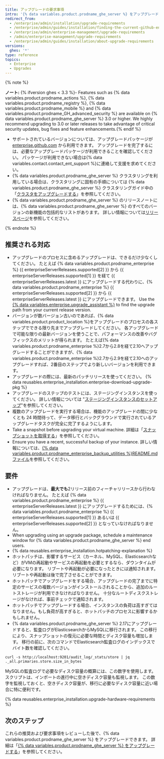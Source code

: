 ```yaml
---
title: アップグレードの要求事項
intro: '{% data variables.product.prodname_ghe_server %} をアップグレードする前に、アップグレードの方針を計画するために以下の推奨事項と要求事項をレビューしてください。'
redirect_from:
  - /enterprise/admin/installation/upgrade-requirements
  - /enterprise/admin/guides/installation/finding-the-current-github-enterprise-release
  - /enterprise/admin/enterprise-management/upgrade-requirements
  - /admin/enterprise-management/upgrade-requirements
  - /enterprise/admin/guides/installation/about-upgrade-requirements
versions:
  ghes: '*'
type: reference
topics:
  - Enterprise
  - Upgrades
---
```


{% note %}

**ノート:**
{% ifversion ghes < 3.3 %}- Features such as {% data variables.product.prodname_actions %}, {% data variables.product.prodname_registry %}, {% data variables.product.prodname_mobile %} and {% data variables.product.prodname_GH_advanced_security %} are available on {% data variables.product.prodname_ghe_server %} 3.0 or higher. We highly recommend upgrading to 3.0 or later releases to take advantage of critical security updates, bug fixes and feature enhancements.{% endif %}
- サポートされているバージョンについては、アップグレードパッケージが [enterprise.github.com](https://enterprise.github.com/releases) から利用できます。 アップグレードを完了するには、必要なアップグレードパッケージが利用できることを確認してください。 パッケージが利用できない場合は{% data variables.contact.contact_ent_support %}に連絡して支援を求めてください。
- {% data variables.product.prodname_ghe_server %} クラスタリングを利用している場合は、クラスタリングに固有の手順については {% data variables.product.prodname_ghe_server %} クラスタリングガイド中の「[クラスタをアップグレードする](/enterprise/admin/guides/clustering/upgrading-a-cluster/)」を参照してください。
- {% data variables.product.prodname_ghe_server %} のリリースノートには、{% data variables.product.prodname_ghe_server %} のすべてのバージョンの新機能の包括的なリストがあります。 詳しい情報については[リリースページ](https://enterprise.github.com/releases)を参照してください。

{% endnote %}

## 推奨される対応

- アップグレードのプロセスに含めるアップグレードは、できるだけ少なくしてください。 たとえば {% data variables.product.prodname_enterprise %} {{ enterpriseServerReleases.supported[2] }} から {{ enterpriseServerReleases.supported[1] }} を経て {{ enterpriseServerReleases.latest }} にアップグレードする代わりに、{% data variables.product.prodname_enterprise %} {{ enterpriseServerReleases.supported[2] }} から {{ enterpriseServerReleases.latest }} にアップグレードできます。 Use the [{% data variables.enterprise.upgrade_assistant %}](https://support.github.com/enterprise/server-upgrade) to find the upgrade path from your current release version.
- バージョンが数バージョン古いのであれば、{% data variables.product.product_location %}をアップグレードのプロセスの各ステップでできる限り先までアップグレードしてください。 各アップグレードで可能な限りの最新バージョンを使うことで、パフォーマンスの改善やバグフィックスのメリットが得られます。 たとえば{% data variables.product.prodname_enterprise %}2.7から2.8を経て2.10へアップグレードすることができますが、{% data variables.product.prodname_enterprise %}2.7から2.9を経て2.10へのアップグレードすれば、2番目のステップでより新しいバージョンを利用できます。
- アップグレードの際には、最新のパッチリリースを使ってください。 {% data reusables.enterprise_installation.enterprise-download-upgrade-pkg %}
- アップグレードのステップのテストには、ステージングインスタンスを使ってください。 詳しい情報については "[ステージングインスタンスのセットアップ](/enterprise/admin/guides/installation/setting-up-a-staging-instance/)"を参照してください。
- 複数のアップグレードを実行する場合は、機能のアップグレードの間に少なくとも 24 時間待って、データ移行とバックグラウンドで実行されているアップグレードタスクが完全に完了するようにします。
- Take a snapshot before upgrading your virtual machine. 詳細は「[スナップショットを取得する](/admin/enterprise-management/updating-the-virtual-machine-and-physical-resources/upgrading-github-enterprise-server#taking-a-snapshot)」を参照してください。
- Ensure you have a recent, successful backup of your instance. 詳しい情報については、[{% data variables.product.prodname_enterprise_backup_utilities %}README.md ファイル](https://github.com/github/backup-utils#readme)を参照してください。

## 要件

- アップグレードは、**最大でも**2リリース前のフィーチャリリースから行わなければなりません。 たとえば {% data variables.product.prodname_enterprise %} {{ enterpriseServerReleases.latest }} にアップグレードするためには、{% data variables.product.prodname_enterprise %} {{ enterpriseServerReleases.supported[1] }} あるいは {{ enterpriseServerReleases.supported[2] }} となっていなければなりません。
- When upgrading using an upgrade package, schedule a maintenance window for {% data variables.product.prodname_ghe_server %} end users.
- {% data reusables.enterprise_installation.hotpatching-explanation %}
- ホットパッチは、影響するサービス（カーネル、MySQL、Elasticsearchなど）がVMの再起動やサービスの再起動を必要とするなら、ダウンタイムが必要になります。 リブートや再起動が必要になったときには通知されます。 リブートや再起動は後で完了させることができます。
- ホットパッチでアップグレードをする場合、アップグレードの完了までに特定のサービスの複数バージョンがインストールされることから、追加のルートストレージが利用できなければなりません。 十分なルートディスクストレージがなければ、事前チェックで通知されます。
- ホットパッチでアップグレードする場合、インスタンスの負荷は高すぎてはなりません。もし負荷が高すぎると、ホットパッチのプロセスに影響するかもしれません。
- {% data variables.product.prodname_ghe_server %} 2.17にアップグレードすると、監査ログがElasticsearchからMySQLに移行されます。 この移行により、スナップショットの復元に必要な時間とディスク容量も増加します。 移行の前に、次のコマンドでElasticsearch監査ログのインデックスでバイト数を確認してください。
``` shell
curl -s http://localhost:9201/audit_log/_stats/store | jq ._all.primaries.store.size_in_bytes
```
MySQLの監査ログで必要なディスク容量の概算には、この数字を使用します。 スクリプトは、インポートの進行中に空きディスク容量も監視します。 この数字を監視しておくと、空きディスク容量が、移行に必要なディスク容量に近い場合に特に便利です。

{% data reusables.enterprise_installation.upgrade-hardware-requirements %}

## 次のステップ

これらの推奨および要求事項をレビューした後で、{% data variables.product.prodname_ghe_server %} をアップグレードできます。 詳細は「[{% data variables.product.prodname_ghe_server %} をアップグレードする](/enterprise/admin/guides/installation/upgrading-github-enterprise-server/)」を参照してください。
